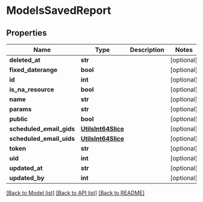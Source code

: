 # ModelsSavedReport

## Properties

Name | Type | Description | Notes
------------ | ------------- | ------------- | -------------
**deleted_at** | **str** |  | [optional] 
**fixed_daterange** | **bool** |  | [optional] 
**id** | **int** |  | [optional] 
**is_na_resource** | **bool** |  | [optional] 
**name** | **str** |  | [optional] 
**params** | **str** |  | [optional] 
**public** | **bool** |  | [optional] 
**scheduled_email_gids** | [**UtilsInt64Slice**](UtilsInt64Slice.md) |  | [optional] 
**scheduled_email_uids** | [**UtilsInt64Slice**](UtilsInt64Slice.md) |  | [optional] 
**token** | **str** |  | [optional] 
**uid** | **int** |  | [optional] 
**updated_at** | **str** |  | [optional] 
**updated_by** | **int** |  | [optional] 

[[Back to Model list]](../README.md#documentation-for-models) [[Back to API list]](../README.md#documentation-for-api-endpoints) [[Back to README]](../README.md)


